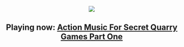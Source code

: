 <p align="center"><img src = "https://sun1-24.userapi.com/cDZZAD2MsKm4PmRxxk2EO0vN-FjC7z8x8g-l5Q/y2fQtUByV8Q.jpg"></p>

## <p align="center">Playing now: <b>[Action Music For Secret Quarry Games Part One](https://soundcloud.com/simon-st-lenhag/action-music-for-secret-quarry-games-part-one)</b></p>

